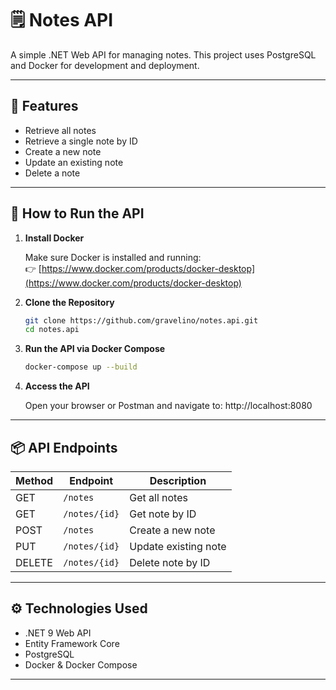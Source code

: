 # 🗒️ Notes API

A simple .NET Web API for managing notes. This project uses PostgreSQL and Docker for development and deployment.

---

## 🚀 Features

- Retrieve all notes
- Retrieve a single note by ID
- Create a new note
- Update an existing note
- Delete a note

---

## 🔧 How to Run the API

1. **Install Docker**

   Make sure Docker is installed and running:  
   👉 [https://www.docker.com/products/docker-desktop](https://www.docker.com/products/docker-desktop)

2. **Clone the Repository**

   ```bash
   git clone https://github.com/gravelino/notes.api.git
   cd notes.api

3. **Run the API via Docker Compose**

    ```bash
   docker-compose up --build

4. **Access the API**

   Open your browser or Postman and navigate to: http://localhost:8080

---

## 📦 API Endpoints

| Method | Endpoint      | Description          |
| ------ | ------------- | -------------------- |
| GET    | `/notes`      | Get all notes        |
| GET    | `/notes/{id}` | Get note by ID       |
| POST   | `/notes`      | Create a new note    |
| PUT    | `/notes/{id}` | Update existing note |
| DELETE | `/notes/{id}` | Delete note by ID    |

---

## ⚙️ Technologies Used

- .NET 9 Web API
- Entity Framework Core
- PostgreSQL
- Docker & Docker Compose

---